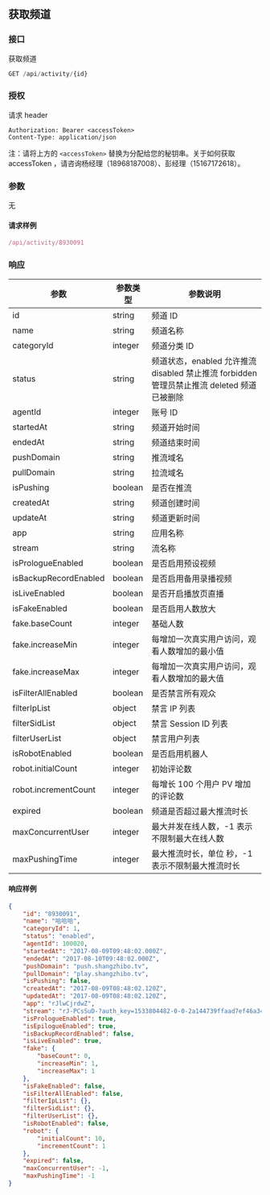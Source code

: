 ## 获取频道

### 接口

获取频道

```js
GET /api/activity/{id}
```

### 授权

请求 header

```
Authorization: Bearer <accessToken>
Content-Type: application/json
```
注：请将上方的 `<accessToken>` 替换为分配给您的秘钥串。关于如何获取 accessToken ，请咨询杨经理（18968187008）、彭经理（15167172618）。

### 参数

无

#### 请求样例

```js
/api/activity/8930091
```

### 响应

| 参数                    | 参数类型    | 参数说明                                     |
| --------------------- | ------- | ---------------------------------------- |
| id                    | string  | 频道 ID                                    |
| name                  | string  | 频道名称                                     |
| categoryId            | integer | 频道分类 ID                                  |
| status                | string  | 频道状态，enabled 允许推流 disabled 禁止推流 forbidden 管理员禁止推流 deleted 频道已被删除 |
| agentId               | integer | 账号 ID                                    |
| startedAt             | string  | 频道开始时间                                   |
| endedAt               | string  | 频道结束时间                                   |
| pushDomain            | string  | 推流域名                                     |
| pullDomain            | string  | 拉流域名                                     |
| isPushing             | boolean | 是否在推流                                    |
| createdAt             | string  | 频道创建时间                                   |
| updateAt              | string  | 频道更新时间                                   |
| app                   | string  | 应用名称                                     |
| stream                | string  | 流名称                                      |
| isPrologueEnabled     | boolean | 是否启用预设视频                                 |
| isBackupRecordEnabled | boolean | 是否启用备用录播视频                               |
| isLiveEnabled         | boolean | 是否开启播放页直播                                |
| isFakeEnabled         | boolean | 是否启用人数放大                                 |
| fake.baseCount        | integer | 基础人数                                     |
| fake.increaseMin      | integer | 每增加一次真实用户访问，观看人数增加的最小值                   |
| fake.increaseMax      | integer | 每增加一次真实用户访问，观看人数增加的最大值                   |
| isFilterAllEnabled    | boolean | 是否禁言所有观众                                 |
| filterIpList          | object  | 禁言 IP 列表                                 |
| filterSidList         | object  | 禁言 Session ID 列表                         |
| filterUserList        | object  | 禁言用户列表                                   |
| isRobotEnabled        | boolean | 是否启用机器人                                  |
| robot.initialCount    | integer | 初始评论数                                    |
| robot.incrementCount  | integer | 每增长 100 个用户 PV 增加的评论数                    |
| expired               | boolean | 频道是否超过最大推流时长                             |
| maxConcurrentUser     | integer | 最大并发在线人数，-1 表示不限制最大在线人数                  |
| maxPushingTime        | integer | 最大推流时长，单位 秒，-1 表示不限制最大推流时长               |

#### 响应样例

```json
{
    "id": "8930091",
    "name": "哈哈哈",
    "categoryId": 1,
    "status": "enabled",
    "agentId": 100020,
    "startedAt": "2017-08-09T09:48:02.000Z",
    "endedAt": "2017-08-10T09:48:02.000Z",
    "pushDomain": "push.shangzhibo.tv",
    "pullDomain": "play.shangzhibo.tv",
    "isPushing": false,
    "createdAt": "2017-08-09T08:48:02.120Z",
    "updatedAt": "2017-08-09T08:48:02.120Z",
    "app": "rJlwCjrdwZ",
    "stream": "rJ-PCsSuD-?auth_key=1533804482-0-0-2a144739ffaad7ef46a34b63fa524491",
    "isPrologueEnabled": true,
    "isEpilogueEnabled": true,
    "isBackupRecordEnabled": false,
    "isLiveEnabled": true,
    "fake": {
        "baseCount": 0,
        "increaseMin": 1,
        "increaseMax": 1
    },
    "isFakeEnabled": false,
    "isFilterAllEnabled": false,
    "filterIpList": {},
    "filterSidList": {},
    "filterUserList": {},
    "isRobotEnabled": false,
    "robot": {
        "initialCount": 10,
        "incrementCount": 1
    },
    "expired": false,
    "maxConcurrentUser": -1,
    "maxPushingTime": -1
}
```


